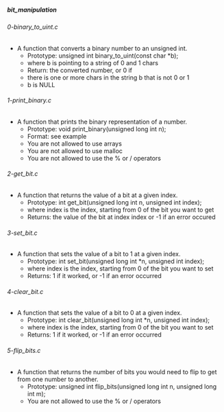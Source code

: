 ##### bit_manipulation 
###### 0-binary_to_uint.c
- A function that converts a binary number to an unsigned int.
    - Prototype: unsigned int binary_to_uint(const char *b);
    - where b is pointing to a string of 0 and 1 chars
    - Return: the converted number, or 0 if
    - there is one or more chars in the string b that is not 0 or 1
    - b is NULL
###### 1-print_binary.c
- A function that prints the binary representation of a number.
    - Prototype: void print_binary(unsigned long int n);
    - Format: see example
    - You are not allowed to use arrays
    - You are not allowed to use malloc
    - You are not allowed to use the % or / operators
###### 2-get_bit.c
- A function that returns the value of a bit at a given index.
    - Prototype: int get_bit(unsigned long int n, unsigned int index);
    - where index is the index, starting from 0 of the bit you want to get
    - Returns: the value of the bit at index index or -1 if an error occured
###### 3-set_bit.c
- A function that sets the value of a bit to 1 at a given index.
    - Prototype: int set_bit(unsigned long int *n, unsigned int index);
    - where index is the index, starting from 0 of the bit you want to set
    - Returns: 1 if it worked, or -1 if an error occurred
###### 4-clear_bit.c
- A function that sets the value of a bit to 0 at a given index.
    - Prototype: int clear_bit(unsigned long int *n, unsigned int index);
    - where index is the index, starting from 0 of the bit you want to set
    - Returns: 1 if it worked, or -1 if an error occurred
###### 5-flip_bits.c
- A function that returns the number of bits you would need to flip to get from one number to another.
    - Prototype: unsigned int flip_bits(unsigned long int n, unsigned long int m);
    - You are not allowed to use the % or / operators
